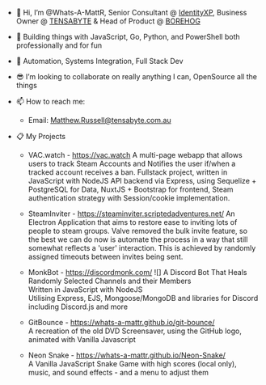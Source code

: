 - 👋 Hi, I’m @Whats-A-MattR, Senior Consultant @ [IdentityXP](https://identityxp.com), Business Owner @ [TENSABYTE](https://tensabyte.com.au) & Head of Product @ [BOREHOG](https://borehog.net/)
- 🌱 Building things with JavaScript, Go, Python, and PowerShell both professionally and for fun
- 📜 Automation, Systems Integration, Full Stack Dev
- 😎 I’m looking to collaborate on really anything I can, OpenSource all the things
- 📫 How to reach me:
    - Email: Matthew.Russell@tensabyte.com.au
- 📋 My Projects
    
    - VAC.watch - https://vac.watch
    A multi-page webapp that allows users to track Steam Accounts and Notifies the user if/when a tracked account receives a ban.
    Fullstack project, written in JavaScript with NodeJS
    API backend via Express, using Sequelize + PostgreSQL for Data, NuxtJS + Bootstrap for frontend, Steam authentication strategy with Session/cookie implementation. 
    
    - SteamInviter - https://steaminviter.scriptedadventures.net/
    An Electron Application that aims to restore ease to inviting lots of people to steam groups. Valve removed the bulk invite feature, so the best we can do now is automate the process in a way that still somewhat reflects a 'user' interaction. 
    This is achieved by randomly assigned timeouts between invites being sent. 
    
    - MonkBot - https://discordmonk.com/
  ![]
    A Discord Bot That Heals Randomly Selected Channels and their Members  
    Written in JavaScript with NodeJS  
    Utilising Express, EJS, Mongoose/MongoDB and libraries for Discord including Discord.js and more
    
    - GitBounce - https://whats-a-mattr.github.io/git-bounce/  
    A recreation of the old DVD Screensaver, using the GitHub logo, animated with Vanilla Javascript
    - Neon Snake - https://whats-a-mattr.github.io/Neon-Snake/  
    A Vanilla JavaScript Snake Game with high scores (local only), music, and sound effects - and a menu to adjust them
    
    
<!---
Whats-A-MattR/Whats-A-MattR is a ✨ special ✨ repository because its `README.md` (this file) appears on your GitHub profile.
You can click the Preview link to take a look at your changes.
--->
